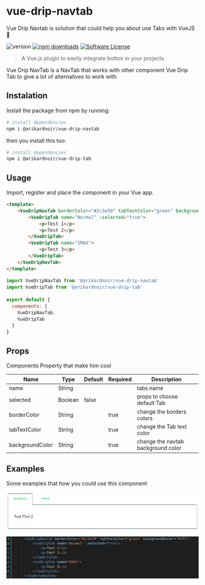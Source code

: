 # vue-drip-navtab
Vue Drip Navtab is solution that could help you about use Tabs with VueJS 🎨

![version](https://img.shields.io/npm/v/@arikardnoir/vue-drip-navtab) [![npm downloads](https://img.shields.io/npm/dt/@arikardnoir/vue-drip-navtab.svg)](https://www.npmjs.com/package/@arikardnoir/vue-drip-navtab) <a href="https://www.npmjs.com/package/@arikardnoir/vue-drip-navtab"> [![Software License](https://img.shields.io/npm/l/@arikardnoir/vue-drip-navtab)](LICENSE)
> A Vue.js plugin to easily integrate button in your projects.

Vue Drip NavTab is a NavTab that works with other component Vue Drip Tab to give a lot of alternatives to work with.


## Instalation
Install the package from npm by running:
``` bash
# install dependencies
npm i @arikardnoir/vue-drip-navtab
```
then you install this too:

``` bash
# install dependencies
npm i @arikardnoir/vue-drip-tab
```

## Usage
Import, register and place the component in your Vue app.
```html
<template>
    <VueDripNavTab borderColor="#2c3e50" tabTextColor="green" backgroundColor="#fff">
        <VueDripTab name="Normal" :selected="true">
            <p>Test 1</p>
            <p>Test 2</p>
        </VueDripTab>
        <VueDripTab name="IMAX">
            <p>Test 3</p>
        </VueDripTab>
    </VueDripNavTab>
</template>
```

```js
import VueDripNavTab from '@arikardnoir/vue-drip-navtab'
import VueDripTab from '@arikardnoir/vue-drip-tab'

export default {
  components: {
    VueDripNavTab,
    VueDripTab
  }
}
```

## Props
Components Property that make him cool

|Name              |Type          |Default           |Required        |Description                                           |
|------------------|--------------|------------------|----------------|-------------------------------------|
|name              |String        |                  |                |tabs name
|selected          |Boolean       |false             |                |props to choose default Tab
|borderColor       |String        |                  |true            |change the borders colors
|tabTextColor      |String        |                  |true            |change the Tab text color
|backgroundColor   |String        |                  |true            |change the navtab background color


## Examples
Some examples that how you could use this component

![picture](./img/collapse.png)  

![picture](./img/collapse-code.png)   